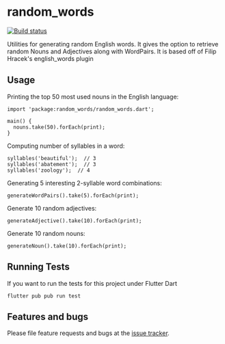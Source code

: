 # random_words

[![Build status](https://travis-ci.org/t04glovern/random_words.svg)](https://travis-ci.org/t04glovern/random_words)

Utilities for generating random English words. It gives the option to
retrieve random Nouns and Adjectives along with WordPairs. It is based
off of Filip Hracek's english_words plugin

## Usage

Printing the top 50 most used nouns in the English language:

    import 'package:random_words/random_words.dart';

    main() {
      nouns.take(50).forEach(print);
    }

Computing number of syllables in a word:

    syllables('beautiful');  // 3
    syllables('abatement');  // 3
    syllables('zoology');  // 4

Generating 5 interesting 2-syllable word combinations:

    generateWordPairs().take(5).forEach(print);

Generate 10 random adjectives:

    generateAdjective().take(10).forEach(print);

Generate 10 random nouns:

    generateNoun().take(10).forEach(print);

## Running Tests

If you want to run the tests for this project under Flutter Dart

    flutter pub pub run test

## Features and bugs

Please file feature requests and bugs at the [issue tracker][tracker].

[tracker]: https://github.com/t04glovern/random_words/issues
